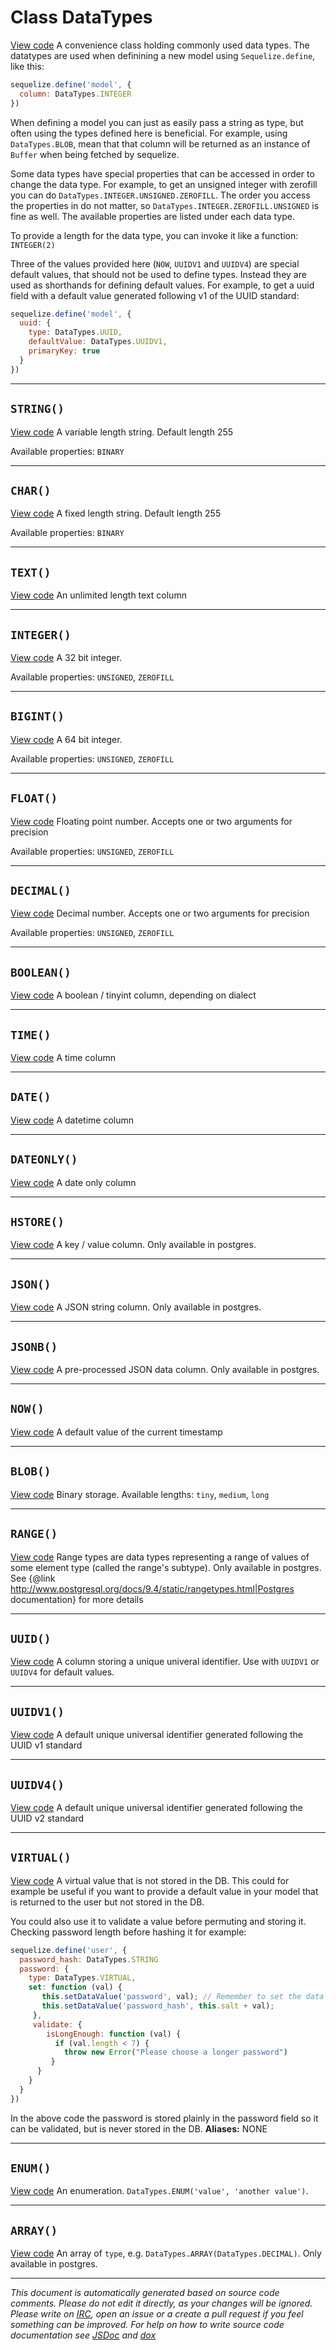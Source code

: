 <a name="datatypes"></a>
# Class DataTypes
[View code](https://github.com/sequelize/sequelize/blob/01ec1607cd4bfa545d3f55132750d549fee83ab9/lib/data-types.js#L36)
A convenience class holding commonly used data types. The datatypes are used when definining a new model using `Sequelize.define`, like this:
```js
sequelize.define('model', {
  column: DataTypes.INTEGER
})
```
When defining a model you can just as easily pass a string as type, but often using the types defined here is beneficial. For example, using `DataTypes.BLOB`, mean
that that column will be returned as an instance of `Buffer` when being fetched by sequelize.

Some data types have special properties that can be accessed in order to change the data type. For example, to get an unsigned integer with zerofill you can do `DataTypes.INTEGER.UNSIGNED.ZEROFILL`.
The order you access the properties in do not matter, so `DataTypes.INTEGER.ZEROFILL.UNSIGNED` is fine as well. The available properties are listed under each data type.

To provide a length for the data type, you can invoke it like a function: `INTEGER(2)`

Three of the values provided here (`NOW`, `UUIDV1` and `UUIDV4`) are special default values, that should not be used to define types. Instead they are used as shorthands for
defining default values. For example, to get a uuid field with a default value generated following v1 of the UUID standard:
```js
sequelize.define('model', {
  uuid: {
    type: DataTypes.UUID,
    defaultValue: DataTypes.UUIDV1,
    primaryKey: true
  }
})
```


***

<a name="string"></a>
## `STRING()`
[View code](https://github.com/sequelize/sequelize/blob/01ec1607cd4bfa545d3f55132750d549fee83ab9/lib/data-types.js#L54)
A variable length string. Default length 255

Available properties: `BINARY`


***

<a name="char"></a>
## `CHAR()`
[View code](https://github.com/sequelize/sequelize/blob/01ec1607cd4bfa545d3f55132750d549fee83ab9/lib/data-types.js#L87)
A fixed length string. Default length 255

Available properties: `BINARY`


***

<a name="text"></a>
## `TEXT()`
[View code](https://github.com/sequelize/sequelize/blob/01ec1607cd4bfa545d3f55132750d549fee83ab9/lib/data-types.js#L108)
An unlimited length text column

***

<a name="integer"></a>
## `INTEGER()`
[View code](https://github.com/sequelize/sequelize/blob/01ec1607cd4bfa545d3f55132750d549fee83ab9/lib/data-types.js#L168)
A 32 bit integer.

Available properties: `UNSIGNED`, `ZEROFILL`


***

<a name="bigint"></a>
## `BIGINT()`
[View code](https://github.com/sequelize/sequelize/blob/01ec1607cd4bfa545d3f55132750d549fee83ab9/lib/data-types.js#L187)
A 64 bit integer.

Available properties: `UNSIGNED`, `ZEROFILL`


***

<a name="float"></a>
## `FLOAT()`
[View code](https://github.com/sequelize/sequelize/blob/01ec1607cd4bfa545d3f55132750d549fee83ab9/lib/data-types.js#L206)
Floating point number. Accepts one or two arguments for precision

Available properties: `UNSIGNED`, `ZEROFILL`


***

<a name="decimal"></a>
## `DECIMAL()`
[View code](https://github.com/sequelize/sequelize/blob/01ec1607cd4bfa545d3f55132750d549fee83ab9/lib/data-types.js#L225)
Decimal number. Accepts one or two arguments for precision

Available properties: `UNSIGNED`, `ZEROFILL`


***

<a name="boolean"></a>
## `BOOLEAN()`
[View code](https://github.com/sequelize/sequelize/blob/01ec1607cd4bfa545d3f55132750d549fee83ab9/lib/data-types.js#L248)
A boolean / tinyint column, depending on dialect

***

<a name="time"></a>
## `TIME()`
[View code](https://github.com/sequelize/sequelize/blob/01ec1607cd4bfa545d3f55132750d549fee83ab9/lib/data-types.js#L264)
A time column

***

<a name="date"></a>
## `DATE()`
[View code](https://github.com/sequelize/sequelize/blob/01ec1607cd4bfa545d3f55132750d549fee83ab9/lib/data-types.js#L279)
A datetime column

***

<a name="dateonly"></a>
## `DATEONLY()`
[View code](https://github.com/sequelize/sequelize/blob/01ec1607cd4bfa545d3f55132750d549fee83ab9/lib/data-types.js#L295)
A date only column

***

<a name="hstore"></a>
## `HSTORE()`
[View code](https://github.com/sequelize/sequelize/blob/01ec1607cd4bfa545d3f55132750d549fee83ab9/lib/data-types.js#L311)
A key / value column. Only available in postgres.

***

<a name="json"></a>
## `JSON()`
[View code](https://github.com/sequelize/sequelize/blob/01ec1607cd4bfa545d3f55132750d549fee83ab9/lib/data-types.js#L323)
A JSON string column. Only available in postgres.

***

<a name="jsonb"></a>
## `JSONB()`
[View code](https://github.com/sequelize/sequelize/blob/01ec1607cd4bfa545d3f55132750d549fee83ab9/lib/data-types.js#L335)
A pre-processed JSON data column. Only available in postgres.

***

<a name="now"></a>
## `NOW()`
[View code](https://github.com/sequelize/sequelize/blob/01ec1607cd4bfa545d3f55132750d549fee83ab9/lib/data-types.js#L347)
A default value of the current timestamp

***

<a name="blob"></a>
## `BLOB()`
[View code](https://github.com/sequelize/sequelize/blob/01ec1607cd4bfa545d3f55132750d549fee83ab9/lib/data-types.js#L361)
Binary storage. Available lengths: `tiny`, `medium`, `long`


***

<a name="range"></a>
## `RANGE()`
[View code](https://github.com/sequelize/sequelize/blob/01ec1607cd4bfa545d3f55132750d549fee83ab9/lib/data-types.js#L391)
Range types are data types representing a range of values of some element type (called the range's subtype).
Only available in postgres.
See {@link http://www.postgresql.org/docs/9.4/static/rangetypes.html|Postgres documentation} for more details

***

<a name="uuid"></a>
## `UUID()`
[View code](https://github.com/sequelize/sequelize/blob/01ec1607cd4bfa545d3f55132750d549fee83ab9/lib/data-types.js#L420)
A column storing a unique univeral identifier. Use with `UUIDV1` or `UUIDV4` for default values.

***

<a name="uuidv1"></a>
## `UUIDV1()`
[View code](https://github.com/sequelize/sequelize/blob/01ec1607cd4bfa545d3f55132750d549fee83ab9/lib/data-types.js#L433)
A default unique universal identifier generated following the UUID v1 standard

***

<a name="uuidv4"></a>
## `UUIDV4()`
[View code](https://github.com/sequelize/sequelize/blob/01ec1607cd4bfa545d3f55132750d549fee83ab9/lib/data-types.js#L446)
A default unique universal identifier generated following the UUID v2 standard

***

<a name="virtual"></a>
## `VIRTUAL()`
[View code](https://github.com/sequelize/sequelize/blob/01ec1607cd4bfa545d3f55132750d549fee83ab9/lib/data-types.js#L481)
A virtual value that is not stored in the DB. This could for example be useful if you want to provide a default value in your model that is returned to the user but not stored in the DB.

You could also use it to validate a value before permuting and storing it. Checking password length before hashing it for example:
```js
sequelize.define('user', {
  password_hash: DataTypes.STRING
  password: {
    type: DataTypes.VIRTUAL,
    set: function (val) {
       this.setDataValue('password', val); // Remember to set the data value, otherwise it won't be validated
       this.setDataValue('password_hash', this.salt + val);
     },
     validate: {
        isLongEnough: function (val) {
          if (val.length < 7) {
            throw new Error("Please choose a longer password")
         }
      }
    }
  }
})
```
In the above code the password is stored plainly in the password field so it can be validated, but is never stored in the DB.
__Aliases:__ NONE

***

<a name="enum"></a>
## `ENUM()`
[View code](https://github.com/sequelize/sequelize/blob/01ec1607cd4bfa545d3f55132750d549fee83ab9/lib/data-types.js#L494)
An enumeration. `DataTypes.ENUM('value', 'another value')`.


***

<a name="array"></a>
## `ARRAY()`
[View code](https://github.com/sequelize/sequelize/blob/01ec1607cd4bfa545d3f55132750d549fee83ab9/lib/data-types.js#L511)
An array of `type`, e.g. `DataTypes.ARRAY(DataTypes.DECIMAL)`. Only available in postgres.

***

_This document is automatically generated based on source code comments. Please do not edit it directly, as your changes will be ignored. Please write on <a href="irc://irc.freenode.net/#sequelizejs">IRC</a>, open an issue or a create a pull request if you feel something can be improved. For help on how to write source code documentation see [JSDoc](http://usejsdoc.org) and [dox](https://github.com/tj/dox)_